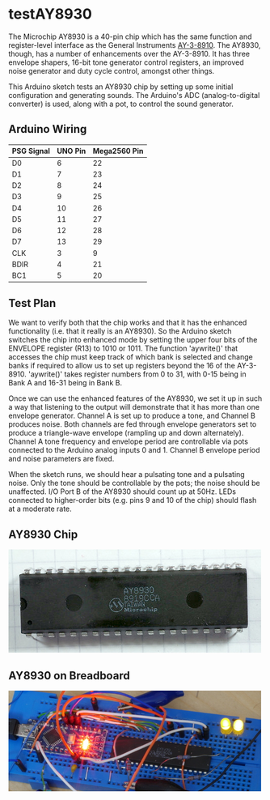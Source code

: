 # testAY8930
The Microchip AY8930 is a 40-pin chip which has the same function and register-level interface as the General Instruments
[AY-3-8910](https://en.wikipedia.org/wiki/General_Instrument_AY-3-8910 "Wikipedia: General Instrument AY-3-8910").
The AY8930, though, has a number of enhancements over the AY-3-8910.
It has three envelope shapers, 16-bit tone generator control registers, an improved
noise generator and duty cycle control, amongst other things.

This Arduino sketch tests an AY8930 chip by setting up some initial configuration and generating sounds.
The Arduino's ADC (analog-to-digital converter) is used, along with a pot, to control the sound generator.

## Arduino Wiring

| PSG Signal | UNO Pin | Mega2560 Pin |
|------------|---------|--------------|
| D0         | 6       | 22           |
| D1         | 7       | 23           |
| D2         | 8       | 24           |
| D3         | 9       | 25           |
| D4         | 10      | 26           |
| D5         | 11      | 27           |
| D6         | 12      | 28           |
| D7         | 13      | 29           |
| CLK        | 3       | 9            |
| BDIR       | 4       | 21           |
| BC1        | 5       | 20           |

## Test Plan
We want to verify both that the chip works and that it has the
enhanced functionality (i.e. that it really is an AY8930).
So the Arduino sketch switches the chip into enhanced mode by setting the
upper four bits of the ENVELOPE register (R13) to 1010 or 1011.
The function 'aywrite()' that accesses the chip must keep track of
which bank is selected and change banks if required to allow us to set
up registers beyond the 16 of the AY-3-8910.
'aywrite()' takes register numbers from 0 to 31, with 0-15 being in
Bank A and 16-31 being in Bank B.

Once we can use the enhanced features of the AY8930, we set it up
in such a way that listening to the output will demonstrate that it
has more than one envelope generator.
Channel A is set up to produce a tone, and Channel B produces noise.
Both channels are fed through envelope generators set to produce a
triangle-wave envelope (rampling up and down alternately).
Channel A tone frequency and envelope period are controllable via
pots connected to the Arduino analog inputs 0 and 1.
Channel B envelope period and noise parameters are fixed.

When the sketch runs, we should hear a pulsating tone and a pulsating
noise.
Only the tone should be controllable by the pots; the noise should
be unaffected.
I/O Port B of the AY8930 should count up at 50Hz.
LEDs connected to higher-order bits (e.g. pins 9 and 10 of the chip)
should flash at a moderate rate.

## AY8930 Chip
![AY8930 chip](AY8930.jpg "AY8930 chip")

## AY8930 on Breadboard
![AY8930 rig](AY8930_rig.jpg "AY8930 rig")
